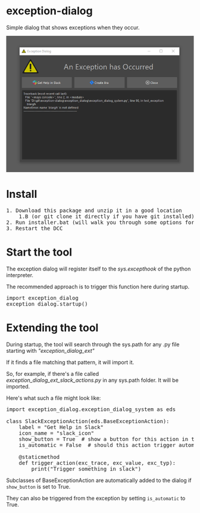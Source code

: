 # exception-dialog
Simple dialog that shows exceptions when they occur.

![tool header image](docs/header_image.png)


# Install

<pre>
1. Download this package and unzip it in a good location 
    1.B (or git clone it directly if you have git installed)
2. Run installer.bat (will walk you through some options for install)
3. Restart the DCC
</pre>

# Start the tool
The exception dialog will register itself to the _sys.excepthook_ of the python interpreter.

The recommended approach is to trigger this function here during startup.
<pre>
import exception_dialog
exception_dialog.startup()
</pre>


# Extending the tool

During startup, the tool will search through the sys.path for any .py file starting with _"exception_dialog_ext"_

If it finds a file matching that pattern, it will import it.

So, for example, if there's a file called _exception_dialog_ext_slack_actions.py_ in any sys.path folder. It will be imported. 

Here's what such a file might look like:
<pre>
import exception_dialog.exception_dialog_system as eds

class SlackExceptionAction(eds.BaseExceptionAction):
    label = "Get Help in Slack"
    icon_name = "slack_icon"
    show_button = True  # show a button for this action in the dialog
    is_automatic = False  # should this action trigger automatically during an exception
    
    @staticmethod
    def trigger_action(exc_trace, exc_value, exc_typ):
        print("Trigger something in slack")
</pre>

Subclasses of BaseExceptionAction are automatically added to the dialog if <code>show_button</code> is set to True.

They can also be triggered from the exception by setting <code>is_automatic</code> to True.
